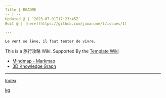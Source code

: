 ```yaml
---
Title | README
-- | --
Updated @ | `2023-07-01T17:23:45Z`
Edit @ | [here](https://github.com/junxnone/t/issues/1)

---
```

`Le vent se lève, ‌‍‍‌‍​‌‌‍​‍‌‌‌‌​‌‌‍‍‍​‌‍‍‍‍​‌‍‍‍‍​‌‍‍‌‍​‌‌‍​‍‍‌‌‌​‌‌‍‍‍​‌‌‌‍‍​‌‍‍‍‍​‌‍‍‌‍​‌‌‍​‌‌‌‌‍​‌‌‍‌​‍‌‌‌‌​‍‍‍‍‍​‍‍‍​‍‌​‌​‌‌‌​‌‌‌‌​‌‌‍il faut tenter de vivre.`



This is a 旅行攻略 Wiki. Supported By the [Template Wiki](https://junxnone.github.io/twiki/#/)


- [Mindmap - Markmap](https://junxnone.github.io/jstools/mdmarkmap?md=https://junxnone.github.io/t/_sidebar.md)
- [3D Knowledge Graph](https://junxnone.github.io/jstools/3dkg/?json=https://junxnone.github.io/t/kg.json)

---

[Index](_sidebar.md ':include')

[kg](https://junxnone.github.io/jstools/3dkg/?json=https://junxnone.github.io/t/kg.json ':include :type=iframe width=100% height=800px')

